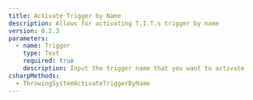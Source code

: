 ```yaml
---
title: Activate Trigger by Name
description: Allows for activating T.I.T.s trigger by name
version: 0.2.3
parameters:
  - name: Trigger
    type: Text
    required: true
    description: Input the trigger name that you want to activate
csharpMethods:
  - ThrowingSystemActivateTriggerByName
---
```

